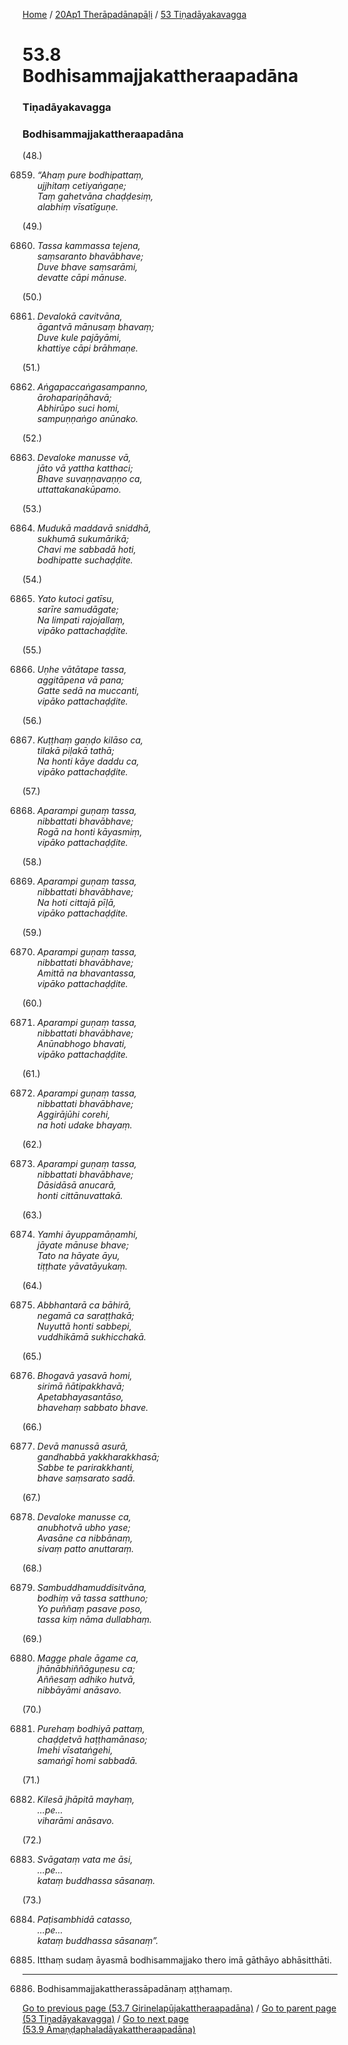 
[Home](/) / [20Ap1 Therāpadānapāḷi](../../20Ap1.md) / [53 Tiṇadāyakavagga](../53.md)

# 53.8 Bodhisammajjakattheraapadāna

### Tiṇadāyakavagga

### Bodhisammajjakattheraapadāna

(48.)

6859. _“Ahaṃ pure bodhipattaṃ,_  
_ujjhitaṃ cetiyaṅgaṇe;_  
_Taṃ gahetvāna chaḍḍesiṃ,_  
_alabhiṃ vīsatīguṇe._  


(49.)

6860. _Tassa kammassa tejena,_  
_saṃsaranto bhavābhave;_  
_Duve bhave saṃsarāmi,_  
_devatte cāpi mānuse._  


(50.)

6861. _Devalokā cavitvāna,_  
_āgantvā mānusaṃ bhavaṃ;_  
_Duve kule pajāyāmi,_  
_khattiye cāpi brāhmaṇe._  


(51.)

6862. _Aṅgapaccaṅgasampanno,_  
_ārohapariṇāhavā;_  
_Abhirūpo suci homi,_  
_sampuṇṇaṅgo anūnako._  


(52.)

6863. _Devaloke manusse vā,_  
_jāto vā yattha katthaci;_  
_Bhave suvaṇṇavaṇṇo ca,_  
_uttattakanakūpamo._  


(53.)

6864. _Mudukā maddavā sniddhā,_  
_sukhumā sukumārikā;_  
_Chavi me sabbadā hoti,_  
_bodhipatte suchaḍḍite._  


(54.)

6865. _Yato kutoci gatīsu,_  
_sarīre samudāgate;_  
_Na limpati rajojallaṃ,_  
_vipāko pattachaḍḍite._  


(55.)

6866. _Uṇhe vātātape tassa,_  
_aggitāpena vā pana;_  
_Gatte sedā na muccanti,_  
_vipāko pattachaḍḍite._  


(56.)

6867. _Kuṭṭhaṃ gaṇḍo kilāso ca,_  
_tilakā piḷakā tathā;_  
_Na honti kāye daddu ca,_  
_vipāko pattachaḍḍite._  


(57.)

6868. _Aparampi guṇaṃ tassa,_  
_nibbattati bhavābhave;_  
_Rogā na honti kāyasmiṃ,_  
_vipāko pattachaḍḍite._  


(58.)

6869. _Aparampi guṇaṃ tassa,_  
_nibbattati bhavābhave;_  
_Na hoti cittajā pīḷā,_  
_vipāko pattachaḍḍite._  


(59.)

6870. _Aparampi guṇaṃ tassa,_  
_nibbattati bhavābhave;_  
_Amittā na bhavantassa,_  
_vipāko pattachaḍḍite._  


(60.)

6871. _Aparampi guṇaṃ tassa,_  
_nibbattati bhavābhave;_  
_Anūnabhogo bhavati,_  
_vipāko pattachaḍḍite._  


(61.)

6872. _Aparampi guṇaṃ tassa,_  
_nibbattati bhavābhave;_  
_Aggirājūhi corehi,_  
_na hoti udake bhayaṃ._  


(62.)

6873. _Aparampi guṇaṃ tassa,_  
_nibbattati bhavābhave;_  
_Dāsidāsā anucarā,_  
_honti cittānuvattakā._  


(63.)

6874. _Yamhi āyuppamāṇamhi,_  
_jāyate mānuse bhave;_  
_Tato na hāyate āyu,_  
_tiṭṭhate yāvatāyukaṃ._  


(64.)

6875. _Abbhantarā ca bāhirā,_  
_negamā ca saraṭṭhakā;_  
_Nuyuttā honti sabbepi,_  
_vuddhikāmā sukhicchakā._  


(65.)

6876. _Bhogavā yasavā homi,_  
_sirimā ñātipakkhavā;_  
_Apetabhayasantāso,_  
_bhavehaṃ sabbato bhave._  


(66.)

6877. _Devā manussā asurā,_  
_gandhabbā yakkharakkhasā;_  
_Sabbe te parirakkhanti,_  
_bhave saṃsarato sadā._  


(67.)

6878. _Devaloke manusse ca,_  
_anubhotvā ubho yase;_  
_Avasāne ca nibbānaṃ,_  
_sivaṃ patto anuttaraṃ._  


(68.)

6879. _Sambuddhamuddisitvāna,_  
_bodhiṃ vā tassa satthuno;_  
_Yo puññaṃ pasave poso,_  
_tassa kiṃ nāma dullabhaṃ._  


(69.)

6880. _Magge phale āgame ca,_  
_jhānābhiññāguṇesu ca;_  
_Aññesaṃ adhiko hutvā,_  
_nibbāyāmi anāsavo._  


(70.)

6881. _Purehaṃ bodhiyā pattaṃ,_  
_chaḍḍetvā haṭṭhamānaso;_  
_Imehi vīsataṅgehi,_  
_samaṅgī homi sabbadā._  


(71.)

6882. _Kilesā jhāpitā mayhaṃ,_  
_…pe…_  
_viharāmi anāsavo._  


(72.)

6883. _Svāgataṃ vata me āsi,_  
_…pe…_  
_kataṃ buddhassa sāsanaṃ._  


(73.)

6884. _Paṭisambhidā catasso,_  
_…pe…_  
_kataṃ buddhassa sāsanaṃ”._  


6885. Itthaṃ sudaṃ āyasmā bodhisammajjako thero imā gāthāyo abhāsitthāti.

---

6886. Bodhisammajjakattherassāpadānaṃ aṭṭhamaṃ.



[Go to previous page (53.7 Girinelapūjakattheraapadāna)](53.7.md) / [Go to parent page (53 Tiṇadāyakavagga)](../53.md) / [Go to next page (53.9 Āmaṇḍaphaladāyakattheraapadāna)](53.9.md)


